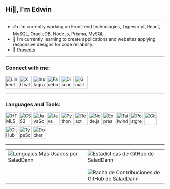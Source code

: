 ## Hi👋, I'm Edwin
---
* ✍️  I’m currently working on Front-end technologies, Typescript, React, MySQL, OracleDB, Node.js, Prisma, MySQL.
* 🌱 I’m currently learning to create applications and websites applying responsive designs for code reliability.
* 🔗 [Proyects](https://github.com/SaladDann/my-projects)
---

### Connect with me:

<p align="left">
  <!-- Linkedin -->
  <a href="https://www.linkedin.com/in/edwin-quishpi-767a62335/" target="_blank" rel="noopener noreferrer">
    <img src="https://cdn.jsdelivr.net/gh/devicons/devicon/icons/linkedin/linkedin-original.svg" alt="LinkedIn" width="40" height="40"/>
  </a>
  <!-- Twitter -->
  <a href="https://twitter.com/Salad_Dann" target="_blank" rel="noopener noreferrer">
    <img src="https://cdn.jsdelivr.net/npm/simple-icons@latest/icons/x.svg" alt="X (Twitter)" width="40" height="40"/>
  </a>
  <!-- Instagram -->
  <a href="https://www.instagram.com/salad_dann/" target="_blank" rel="noopener noreferrer">
    <img src="https://upload.wikimedia.org/wikipedia/commons/a/a5/Instagram_icon.png" alt="Instagram" width="40" height="40"/>
  </a>
  <!-- Facebook -->
  <a href="https://www.facebook.com/edwin.quishpi.3/" target="_blank" rel="noopener noreferrer">
    <img src="https://upload.wikimedia.org/wikipedia/commons/1/1b/Facebook_icon.svg" alt="Facebook" width="40" height="40"/>
  </a>
  <!-- Discord -->
  <a href="https://discord.gg/salad_dann/" target="_blank" rel="noopener noreferrer">
    <img src="https://cdn.jsdelivr.net/npm/simple-icons@latest/icons/discord.svg" alt="Discord" width="40" height="40"/>
  </a>
  <!-- Email (Gmail) -->
  <a href="mailto:edwinquishpi.2@gmail.com">
    <img src="https://upload.wikimedia.org/wikipedia/commons/4/4e/Gmail_Icon.png" alt="Gmail" width="40" height="40"/>
  </a>
</p>

---
### Languages and Tools:
<p align="left">
  <img src="https://cdn.jsdelivr.net/gh/devicons/devicon/icons/html5/html5-original.svg" alt="HTML5" width="40" height="40"/>
  <img src="https://cdn.jsdelivr.net/gh/devicons/devicon/icons/css3/css3-original.svg" alt="CSS3" width="40" height="40"/>
  <img src="https://cdn.jsdelivr.net/gh/devicons/devicon/icons/javascript/javascript-original.svg" alt="JavaScript" width="40" height="40"/>
  <img src="https://cdn.jsdelivr.net/gh/devicons/devicon/icons/java/java-original.svg" alt="Java" width="40" height="40"/>
  <img src="https://cdn.jsdelivr.net/gh/devicons/devicon/icons/python/python-original.svg" alt="Python" width="40" height="40"/>
  <img src="https://cdn.jsdelivr.net/gh/devicons/devicon/icons/react/react-original.svg" alt="React" width="40" height="40"/>
  <img src="https://cdn.jsdelivr.net/gh/devicons/devicon/icons/nodejs/nodejs-original.svg" alt="Node.js" width="40" height="40"/>
  <img src="https://cdn.jsdelivr.net/gh/devicons/devicon/icons/express/express-original.svg" alt="Express.js" width="40" height="40"/>
  <img src="https://cdn.jsdelivr.net/gh/devicons/devicon/icons/tailwindcss/tailwindcss-original.svg" alt="Tailwind CSS" width="40" height="40"/>
  <img src="https://cdn.jsdelivr.net/gh/devicons/devicon/icons/postgresql/postgresql-original.svg" alt="PostgreSQL" width="40" height="40"/>
  <img src="https://cdn.jsdelivr.net/gh/devicons/devicon/icons/git/git-original.svg" alt="Git" width="40" height="40"/>
  <img src="https://cdn.jsdelivr.net/gh/devicons/devicon/icons/github/github-original.svg" alt="GitHub" width="40" height="40"/>
  <img src="https://cdn.jsdelivr.net/gh/devicons/devicon/icons/typescript/typescript-original.svg" alt="TypeScript" width="40" height="40"/>
  <img src="https://cdn.jsdelivr.net/gh/devicons/devicon/icons/docker/docker-original.svg" alt="Docker" width="40" height="40"/>
</p>
    
---
<table>
  <tr>
    <td valign="top" width="50%">
      <img src="https://github-readme-stats.vercel.app/api/top-langs/?username=SaladDann&layout=compact&theme=dark&hide_title=false&card_width=400" alt="Lenguajes Más Usados por SaladDann"/>
    </td>
    <td valign="top" width="50%">
      <img src="https://github-readme-stats.vercel.app/api?username=SaladDann&show_icons=true&theme=dark&include_all_commits=true&count_private=true&hide_title=false&hide_rank=false" alt="Estadísticas de GitHub de SaladDann"/>
      <br>
      <br>
      <img src="https://github-readme-streak-stats.vercel.app/?user=SaladDann&theme=dark&date_format=M%20j%5B%2C%20Y%5D" alt="Racha de Contribuciones de GitHub de SaladDann"/>
    </td>
  </tr>
</table>


